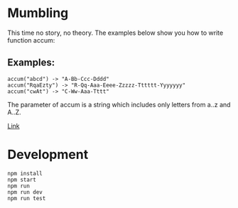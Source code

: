 # Mumbling

This time no story, no theory. The examples below show you how to write function accum:

## Examples:

```
accum("abcd") -> "A-Bb-Ccc-Dddd"
accum("RqaEzty") -> "R-Qq-Aaa-Eeee-Zzzzz-Tttttt-Yyyyyyy"
accum("cwAt") -> "C-Ww-Aaa-Tttt"
```

The parameter of accum is a string which includes only letters from a..z and A..Z.

[Link](https://www.codewars.com/kata/5667e8f4e3f572a8f2000039/train/javascript)

# Development

```
npm install
npm start
npm run
npm run dev
npm run test
```
